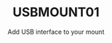 ---
title: USBMOUNT01
subtitle: Add USB interface to your mount
description: ''
product_code: USBMOUNT01
layout: product
image: '/images/products/AMFOC01/AMFOC01_boards.jpg'
price: xxx Eur
---